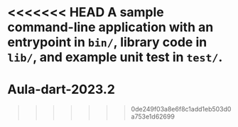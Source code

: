 <<<<<<< HEAD
A sample command-line application with an entrypoint in `bin/`, library code
in `lib/`, and example unit test in `test/`.
=======
# Aula-dart-2023.2
>>>>>>> 0de249f03a8e6f8c1add1eb503d0a753e1d62699
